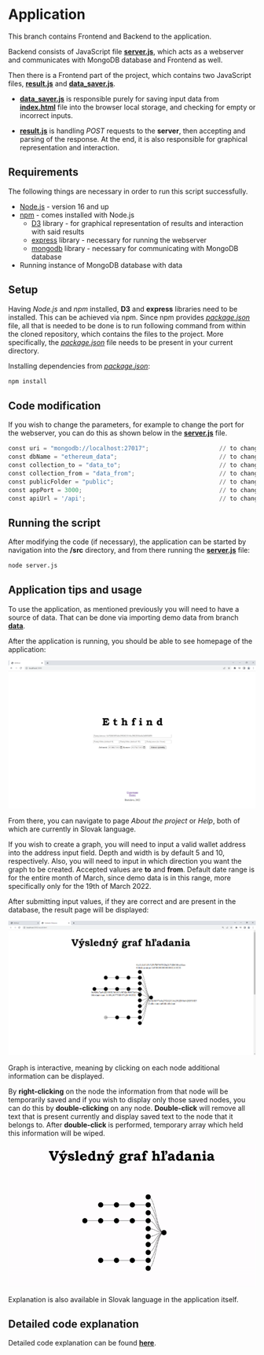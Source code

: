 # Application

This branch contains Frontend and Backend to the application. 

Backend consists of JavaScript file [**server.js**](https://github.com/slavejko/sledovanie_transakcii_v_ethereum_blockchaine/blob/server/src/server.js), which acts as a webserver and communicates with MongoDB database and Frontend as well. 

Then there is a Frontend part of the project, which contains two JavaScript files, [**result.js**](https://github.com/slavejko/sledovanie_transakcii_v_ethereum_blockchaine/blob/server/src/public/result.js) and [**data_saver.js**](https://github.com/slavejko/sledovanie_transakcii_v_ethereum_blockchaine/blob/server/src/public/js/data_saver.js). 

- [**data_saver.js**](https://github.com/slavejko/sledovanie_transakcii_v_ethereum_blockchaine/blob/server/src/public/js/data_saver.js) is responsible purely for saving input data from [**index.html**](https://github.com/slavejko/sledovanie_transakcii_v_ethereum_blockchaine/blob/server/src/public/index.html) file into the browser local storage, and checking for empty or incorrect inputs.

- [**result.js**](https://github.com/slavejko/sledovanie_transakcii_v_ethereum_blockchaine/blob/server/src/public/result.js) is handling *POST* requests to the **server**, then accepting and parsing of the response. At the end, it is also responsible for graphical representation and interaction. 


## Requirements

The following things are necessary in order to run this script successfully.

- [Node.js](https://nodejs.org/en/) - version 16 and up
- [npm](https://www.npmjs.com/) - comes installed with Node.js
  - [D3](https://www.npmjs.com/package/d3) library - for graphical representation of results and interaction with said results
  - [express](https://expressjs.com/en/starter/installing.html) library - necessary for running the webserver
  - [mongodb](https://www.npmjs.com/package/mongodb) library - necessary for communicating with MongoDB database
- Running instance of MongoDB database with data

## Setup

Having *Node.js* and *npm* installed, **D3** and **express** libraries need to be installed. This can be achieved via npm. Since npm provides [*package.json*](https://github.com/slavejko/sledovanie_transakcii_v_ethereum_blockchaine/blob/server/src/package.json) file, all that is needed to be done is to run following command from within the cloned repository, which contains the files to the project. More specifically, the [*package.json*](https://github.com/slavejko/sledovanie_transakcii_v_ethereum_blockchaine/blob/server/src/package.json) file needs to be present in your current directory.

Installing dependencies from [*package.json*](https://github.com/slavejko/sledovanie_transakcii_v_ethereum_blockchaine/blob/server/src/package.json):

```bash
npm install
```

## Code modification

If you wish to change the parameters, for example to change the port for the webserver, you can do this as shown below in the [**server.js**](https://github.com/slavejko/sledovanie_transakcii_v_ethereum_blockchaine/blob/server/src/server.js) file.

```python
const uri = "mongodb://localhost:27017";                    // to change the address and port of the database
const dbName = "ethereum_data";                             // to change the name of the database       
const collection_to = "data_to";                            // to change collection name for direction "TO" (incoming)
const collection_from = "data_from";                        // to change collection name for direction "FROM" (outgoing)
const publicFolder = "public";                              // to change the name of the public folder containing frontend
const appPort = 3000;                                       // to change the port of endpoint
const apiUrl = '/api';                                      // to change the url of the endpoint
```


## Running the script

After modifying the code (if necessary), the application can be started by navigation into the **/src** directory, and from there running the [**server.js**](https://github.com/slavejko/sledovanie_transakcii_v_ethereum_blockchaine/blob/server/src/server.js) file:

```bash
node server.js
```

## Application tips and usage

To use the application, as mentioned previously you will need to have a source of data. That can be done via importing demo data from branch [**data**](https://github.com/slavejko/sledovanie_transakcii_v_ethereum_blockchaine/tree/data). 

After the application is running, you should be able to see homepage of the application:

![homepage](https://github.com/slavejko/sledovanie_transakcii_v_ethereum_blockchaine/blob/main/screenshots/homepage.png)

From there, you can navigate to page *About the project* or *Help*, both of which are currently in Slovak language. 

If you wish to create a graph, you will need to input a valid wallet address into the address input field. Depth and width is by default 5 and 10, respectively. Also, you will need to input in which direction you want the graph to be created. Accepted values are **to** and **from**. Default date range is for the entire month of March, since demo data is in this range, more specifically only for the 19th of March 2022.

After submitting input values, if they are correct and are present in the database, the result page will be displayed:

![result page](https://github.com/slavejko/sledovanie_transakcii_v_ethereum_blockchaine/blob/main/screenshots/result_page.png)

Graph is interactive, meaning by clicking on each node additional information can be displayed. 

By **right-clicking** on the node the information from that node will be temporarily saved and if you wish to display only those saved nodes, you can do this by **double-clicking** on any node. **Double-click** will remove all text that is present currently and display saved text to the node that it belongs to. After **double-click** is performed, temporary array which held this information will be wiped. 


<p align="center">
  <img src="https://github.com/slavejko/sledovanie_transakcii_v_ethereum_blockchaine/blob/main/screenshots/right_click.gif" alt="animated" />
</p>

Explanation is also available in Slovak language in the application itself.

## Detailed code explanation

Detailed code explanation can be found [**here**](https://github.com/slavejko/sledovanie_transakcii_v_ethereum_blockchaine/blob/main/code_explanation.md).

